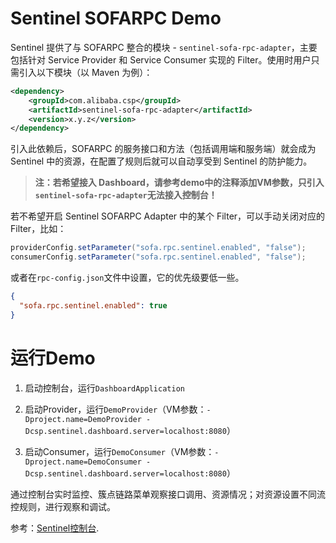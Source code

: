 # Sentinel SOFARPC Demo

Sentinel 提供了与 SOFARPC 整合的模块 - `sentinel-sofa-rpc-adapter`，主要包括针对 Service Provider 和 Service Consumer 实现的 Filter。使用时用户只需引入以下模块（以 Maven 为例）：

```xml
<dependency>
    <groupId>com.alibaba.csp</groupId>
    <artifactId>sentinel-sofa-rpc-adapter</artifactId>
    <version>x.y.z</version>
</dependency>
```

引入此依赖后，SOFARPC 的服务接口和方法（包括调用端和服务端）就会成为 Sentinel 中的资源，在配置了规则后就可以自动享受到 Sentinel 的防护能力。

> **注：若希望接入 Dashboard，请参考demo中的注释添加VM参数，只引入`sentinel-sofa-rpc-adapter`无法接入控制台！**

若不希望开启 Sentinel SOFARPC Adapter 中的某个 Filter，可以手动关闭对应的 Filter，比如：

```java
providerConfig.setParameter("sofa.rpc.sentinel.enabled", "false");
consumerConfig.setParameter("sofa.rpc.sentinel.enabled", "false");
```

或者在`rpc-config.json`文件中设置，它的优先级要低一些。

```json
{
  "sofa.rpc.sentinel.enabled": true
}
```

# 运行Demo

1. 启动控制台，运行`DashboardApplication`

2. 启动Provider，运行`DemoProvider`（VM参数：`-Dproject.name=DemoProvider -Dcsp.sentinel.dashboard.server=localhost:8080`）

3. 启动Consumer，运行`DemoConsumer`（VM参数：`-Dproject.name=DemoConsumer -Dcsp.sentinel.dashboard.server=localhost:8080`）

通过控制台实时监控、簇点链路菜单观察接口调用、资源情况；对资源设置不同流控规则，进行观察和调试。

参考：[Sentinel控制台](https://github.com/alibaba/Sentinel/wiki/控制台).